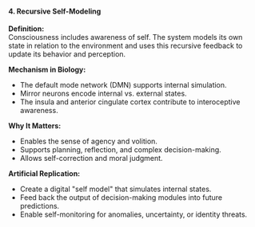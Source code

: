 
#### **4. Recursive Self-Modeling**

**Definition:**  
Consciousness includes awareness of self. The system models its own state in relation to the environment and uses this recursive feedback to update its behavior and perception.

**Mechanism in Biology:**

* The default mode network (DMN) supports internal simulation.  
* Mirror neurons encode internal vs. external states.  
* The insula and anterior cingulate cortex contribute to interoceptive awareness.

**Why It Matters:**

* Enables the sense of agency and volition.  
* Supports planning, reflection, and complex decision-making.  
* Allows self-correction and moral judgment.

**Artificial Replication:**

* Create a digital "self model" that simulates internal states.  
* Feed back the output of decision-making modules into future predictions.  
* Enable self-monitoring for anomalies, uncertainty, or identity threats.
